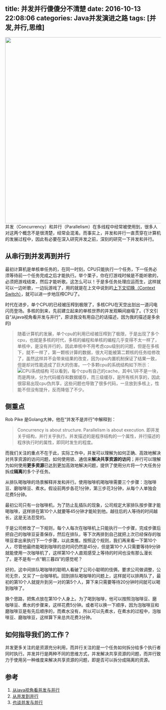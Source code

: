 title: 并发并行傻傻分不清楚
date: 2016-10-13 22:08:06
categories: Java并发演进之路
tags: [并发,并行,思维]
---
<img src="/img/concurrency-vs-parallelism.jpg" width="600" class="img-topic" />
并发（Concurrency）和并行（Parallelism）在多线程中经常被使用到，很多人对这两个概念不是很清楚，经常会混淆。而事实上，并发和并行一直贯穿在计算机的发展过程中，因此有必要在深入研究并发之前，深刻的研究一下并发和并行。
<!--more-->

## 从串行到并发再到并行
最初计算机是单核单任务的，在同一时刻，CPU只能执行一个任务，下一任务必须等待前一个任务完成之后才能执行。举个栗子，你在打游戏时候是不能听歌的，必须把游戏结束，然后才能听歌。这怎么可以！于是多任务处理应运而生，这样就可以一边听歌，一边玩游戏了，用的就是在上文中说到的[上下文切换（Context Switch）](http://geyifan.cn/2016/10/10/why-choose-concurrent/#CPU_u4E0A_u4E0B_u6587_u5207_u6362)，就可以进一步地压榨CPU了。

时代在进步，单个CPU的已经被压榨到极限了，多核CPU在天空出划出一道闪电闪亮登场。多核的到来，先前建立起来的单核世界的并发观瞬间崩塌了。(下文引自“从java视角看并发与并行”，原谅我没有用自己的话描述，因为我的描述是多余的) 

> 随着计算机的发展，单个cpu的利用已经被压榨到了极限，于是出现了多个cpu，也就是多核的时代，多核的编程和单核的编程几乎变得不太一样了，单核中，是没有并行的，因此单核中不用考虑cpu级别的问题，但是在多核下，就不一样了，第一颗核计算的数据，很大可能被第二颗核的任务给修改了，虽然这样并不会带来结果的改变，因为cpu内置机制保证了结果一致，但是却对性能造成了巨大的伤害。一个多颗cpu的系统结构如下所示：
> ![CPU系统结构](/img/cpu-cache.png "CPU系统结构")
> 可以看到，每个cpu有自己的cache，其中L1并不是一块，而是两块，分为代码缓存和数据缓存，而三级缓存，是所有核共享的，因此很容易出现cpu伪共享，这些问题也导致了很多代码，一旦放到多核上，性能不但没有提升，反而降低了不少。

## 侧重点
Rob Pike 是Golang大神，他在“并发不是并行”中解释到：
> Concurrency is about structure. Parallelism is about execution. 
即并发关乎结构，并行关乎执行。并发描述的是程序结构的一个属性，并行描述的程序执行时的属性，即同时发生的程度。

而我们关注的重点不在于此，实际工作中，并发可以理解为如何正确、高效地解决对共享资源的访问问题，如何使用锁、通信来**解决共享资源的访问**；并行可以理解为如何使用**更多资源**已达到更加高效地解决问题，提供了使用分片将一个大任务分拆成**隔离**的多个子任务。

从排队喝咖啡的场景解释并发和并行。使用咖啡机喝咖啡需要三个步骤：泡咖啡豆、磨咖啡豆、煮水。假设前两步各花1分钟，第三步花3分钟，从每个人单独会花费5分钟。

最初公司只有一台咖啡机，为了防止乱插队的现象，公司规定大家排队按步骤才能喝咖啡，这样排在第10个人就要等45分钟才能轮到他。越往后的人等待的时间越长，这是无法忍受的。

于是公司修改了一下规则，每个人每次在咖啡机上只能执行一个步骤，完成步骤后把自己的咖啡豆妥善保存，然后在排队，等下次再排到自己就把上次已经保存的咖啡豆拿出来执行下一个步骤，以此类推。按照这个规则，我们再来看一下第10个人，尽管他最终能喝到咖啡的总时间仍然是45分，但是第10个人只需要等待9分钟就能使用一次咖啡机了，这样第10个人直观感受上等待的时间也没有那么漫长了。是不是有一点“朝三暮四”的感觉呢？

好的，这中间排队喝咖啡的聪明人看破了公司小聪明的伎俩，要求公司做调整，公司无奈，又买了一台咖啡机。回到排队喝咖啡的问题上，这样就可以排两队了，最初的第10个人就提升到另一对的第5个人，算下来只需要等待20分钟时间就可以喝到咖啡了。

换个思路，把焦点放在第10个人身上。为了喝到咖啡，他可以按照泡咖啡豆、磨咖啡豆、煮水的步骤来，这样花费5分钟。或者可以换一下顺序，因为泡咖啡豆和磨咖啡豆是有先后顺序的，而煮水没有，所以可以先煮水，在煮水的过程中，泡咖啡豆、磨咖啡豆，这样算下来总共花费3分钟。

## 如何指导我们的工作？
并发更多关注的是资源充分利用，而并行关注的是一个任务如何拆分给多个执行者同时执行。并发并行是两种不同的思维方式，并发解决共享资源的问题，而并行致力于使用另一种维度来解决共享资源的问题，即是否可以拆分成隔离的资源。

## 参考
1. [从java视角看并发与并行](https://www.bucry.com/archives/1328.html)
2. [从并发到并行](http://www.ibm.com/developerworks/cn/java/j-java-streams-4-brian-goetz/index.html)
3. [也谈并发与并行](http://tonybai.com/2015/06/23/concurrency-and-parallelism/)

